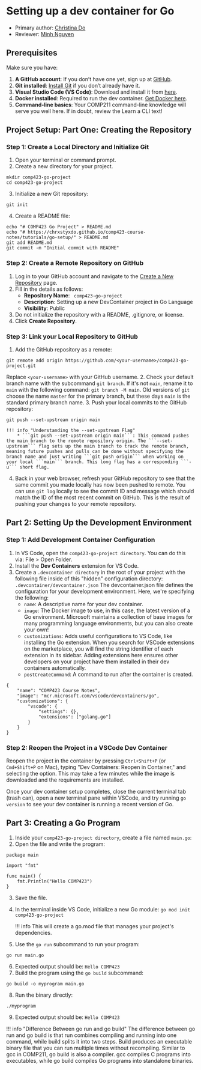 # Setting up a dev container for Go
* Primary author: [Christina Do](https://github.com/chrxstyxdo)
* Reviewer: [Minh Nguyen](https://github.com/mp-nguyen26)

## Prerequisites
Make sure you have:  
1. **A GitHub account**: If you don’t have one yet, sign up at [GitHub](https://github.com).  
2. **Git installed**: [Install Git](https://git-scm.com/book/en/v2/Getting-Started-Installing-Git) if you don’t already have it.  
3. **Visual Studio Code (VS Code)**: Download and install it from [here](https://code.visualstudio.com/).  
4. **Docker installed**: Required to run the dev container. [Get Docker here](https://www.docker.com/products/docker-desktop/).  
5. **Command-line basics**: Your COMP211 command-line knowledge will serve you well here. If in doubt, review the Learn a CLI text!  

## Project Setup: Part One: Creating the Repository

### Step 1: Create a Local Directory and Initialize Git

1. Open your terminal or command prompt.
2. Create a new directory for your project. 
```
mkdir comp423-go-project
cd comp423-go-project
```
3. Initialize a new Git repository:
```
git init
```
4. Create a README file:
```
echo "# COMP423 Go Project" > README.md
echo "# https://chrxstyxdo.github.io/comp423-course-notes/tutorials/go-setup/" > README.md
git add README.md
git commit -m "Initial commit with README"
```

### Step 2: Create a Remote Repository on GitHub

1. Log in to your GitHub account and navigate to the [Create a New Repository](https://github.com/new) page.
2. Fill in the details as follows:
    *  **Repository Name**: ``` comp423-go-project```
    *  **Description**: Setting up a new DevContainer project in Go Language
    *  **Visibility**: Public
3. Do not initialize the repository with a README, .gitignore, or license.
4. Click **Create Repository**.

### Step 3: Link your Local Repository to GitHub

1.  Add the GitHub repository as a remote:
```
git remote add origin https://github.com/<your-username>/comp423-go-project.git
```
Replace ```<your-username>``` with your GitHub username.
2. Check your default branch name with the subcommand ```git branch```. If it's not ```main```, rename it to ```main``` with the following command: ```git branch -M main```. Old versions of ```git``` choose the name ```master``` for the primary branch, but these days ```main``` is the standard primary branch name.
3. Push your local commits to the GitHub repository:
```
git push --set-upstream origin main
```

    !!! info "Understanding the --set-upstream Flag"
        * ```git push --set-upstream origin main```: This command pushes the main branch to the remote repository origin. The ```--set-upstream``` flag sets up the main branch to track the remote branch, meaning future pushes and pulls can be done without specifying the branch name and just writing ```git push origin``` when working on your local ```main``` branch. This long flag has a corresponding ```-u``` short flag.

4. Back in your web browser, refresh your GitHub repository to see that the same commit you made locally has now been pushed to remote. You can use ```git log``` locally to see the commit ID and message which should match the ID of the most recent commit on GitHub. This is the result of pushing your changes to your remote repository.

## Part 2: Setting Up the Development Environment

### Step 1: Add Development Container Configuration

1. In VS Code, open the ```comp423-go-project directory```. You can do this via: File > Open Folder.
2. Install the **Dev Containers** extension for VS Code.
3. Create a ```.devcontainer directory``` in the root of your project with the following file inside of this "hidden" configuration directory:  
```.devcontainer/devcontainer.json```
The devcontainer.json file defines the configuration for your development environment. Here, we're specifying the following:  
    * ```name```: A descriptive name for your dev container.
    * ```image```: The Docker image to use, in this case, the latest version of a Go environment. Microsoft maintains a collection of base images for many programming language environments, but you can also create your own!
    * ```customizations```: Adds useful configurations to VS Code, like installing the Go extension. When you search for VSCode extensions on the marketplace, you will find the string identifier of each extension in its sidebar. Adding extensions here ensures other developers on your project have them installed in their dev containers automatically.
    * ```postCreateCommand```: A command to run after the container is created.

```
{
    "name": "COMP423 Course Notes",
    "image": "mcr.microsoft.com/vscode/devcontainers/go",
    "customizations": {
        "vscode": {
            "settings": {},
            "extensions": ["golang.go"]
        }
    }
}
```

### Step 2: Reopen the Project in a VSCode Dev Container
Reopen the project in the container by pressing ```Ctrl+Shift+P``` (or ```Cmd+Shift+P``` on Mac), typing "Dev Containers: Reopen in Container," and selecting the option. This may take a few minutes while the image is downloaded and the requirements are installed.

Once your dev container setup completes, close the current terminal tab (trash can), open a new terminal pane within VSCode, and try running ```go version``` to see your dev container is running a recent version of Go.

## Part 3: Creating a Go Program
1. Inside your ```comp423-go-project directory```, create a file named ```main.go```:
2. Open the file and write the program:
```
package main

import "fmt"

func main() {
    fmt.Println("Hello COMP423")
}
```
3. Save the file.
4. In the terminal inside VS Code, initialize a new Go module:
```go mod init comp423-go-project```

    !!! info
        This will create a go.mod file that manages your project's dependencies.

5. Use the ```go run``` subcommand to run your program:
```
go run main.go
```
6. Expected output should be:
```Hello COMP423```
7. Build the program using the ```go build``` subcommand:
```
go build -o myprogram main.go
```
8. Run the binary directly:
```
./myprogram
```
9.  Expected output should be:
```Hello COMP423```

!!! info "Difference Between go run and go build"
    The difference between go run and go build is that run combines compiling and running into one command, while build splits it into two steps. 
    Build produces an executable binary file that you can run multiple times without recompiling. Similar to gcc in COMP211, go build is also a compiler.
    gcc compiles C programs into executables, while go build compiles Go programs into standalone binaries.


